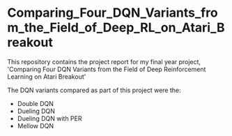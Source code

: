 # Comparing_Four_DQN_Variants_from_the_Field_of_Deep_RL_on_Atari_Breakout

This repository contains the project report for my final year project, 'Comparing Four DQN Variants from the Field of Deep Reinforcement Learning on Atari Breakout'

The DQN variants compared as part of this project were the:
- Double DQN
- Dueling DQN
- Dueling DQN with PER
- Mellow DQN
